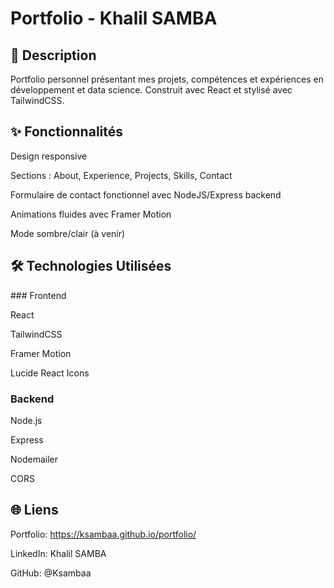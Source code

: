 # Portfolio - Khalil SAMBA
## 🚀 Description
Portfolio personnel présentant mes projets, compétences et expériences en développement et data science. Construit avec React et stylisé avec TailwindCSS.
## ✨ Fonctionnalités

Design responsive

Sections : About, Experience, Projects, Skills, Contact

Formulaire de contact fonctionnel avec NodeJS/Express backend

Animations fluides avec Framer Motion

Mode sombre/clair (à venir)

## 🛠 Technologies Utilisées
### Frontend

React

TailwindCSS

Framer Motion

Lucide React Icons

### Backend

Node.js

Express

Nodemailer

CORS

## 🌐 Liens

Portfolio: https://ksambaa.github.io/portfolio/

LinkedIn: Khalil SAMBA

GitHub: @Ksambaa